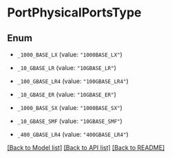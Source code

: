 # PortPhysicalPortsType

## Enum


* `_1000_BASE_LX` (value: `"1000BASE_LX"`)

* `_10_GBASE_LR` (value: `"10GBASE_LR"`)

* `_100_GBASE_LR4` (value: `"100GBASE_LR4"`)

* `_10_GBASE_ER` (value: `"10GBASE_ER"`)

* `_1000_BASE_SX` (value: `"1000BASE_SX"`)

* `_10_GBASE_SMF` (value: `"10GBASE_SMF"`)

* `_400_GBASE_LR4` (value: `"400GBASE_LR4"`)


[[Back to Model list]](../README.md#documentation-for-models) [[Back to API list]](../README.md#documentation-for-api-endpoints) [[Back to README]](../README.md)


